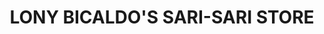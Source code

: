 ---
title: "LONY BICALDO'S SARI-SARI STORE"
url: /nabua/lony-bicaldos-sari-sari-store/
shop: shop
---